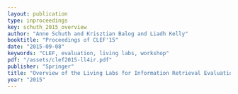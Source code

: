 ```yaml
---
layout: publication
type: inproceedings
key: schuth_2015_overview
author: "Anne Schuth and Krisztian Balog and Liadh Kelly"
booktitle: "Proceedings of CLEF'15"
date: "2015-09-08"
keywords: "CLEF, evaluation, living labs, workshop"
pdf: "/assets/clef2015-ll4ir.pdf"
publisher: "Springer"
title: "Overview of the Living Labs for Information Retrieval Evaluation (LL4IR) CLEF Lab 2015"
year: "2015"
---
```

